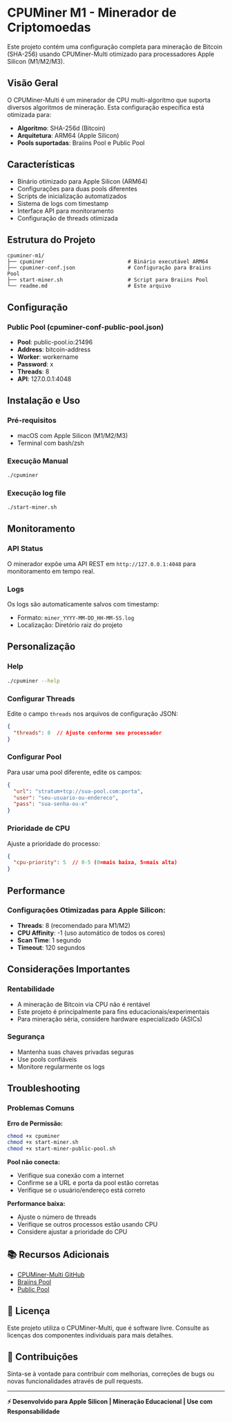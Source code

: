 # CPUMiner M1 - Minerador de Criptomoedas

Este projeto contém uma configuração completa para mineração de Bitcoin (SHA-256) usando CPUMiner-Multi otimizado para processadores Apple Silicon (M1/M2/M3).

## Visão Geral

O CPUMiner-Multi é um minerador de CPU multi-algoritmo que suporta diversos algoritmos de mineração. Esta configuração específica está otimizada para:

- **Algoritmo**: SHA-256d (Bitcoin)
- **Arquitetura**: ARM64 (Apple Silicon)
- **Pools suportadas**: Braiins Pool e Public Pool

## Características

- Binário otimizado para Apple Silicon (ARM64)
- Configurações para duas pools diferentes
- Scripts de inicialização automatizados
- Sistema de logs com timestamp
- Interface API para monitoramento
- Configuração de threads otimizada

## Estrutura do Projeto

```
cpuminer-m1/
├── cpuminer                           # Binário executável ARM64
├── cpuminer-conf.json                 # Configuração para Braiins Pool
├── start-miner.sh                     # Script para Braiins Pool
└── readme.md                          # Este arquivo
```

## Configuração

### Public Pool (cpuminer-conf-public-pool.json)
- **Pool**: public-pool.io:21496
- **Address**: bitcoin-address
- **Worker**: workername
- **Password**: x
- **Threads**: 8
- **API**: 127.0.0.1:4048

## Instalação e Uso

### Pré-requisitos
- macOS com Apple Silicon (M1/M2/M3)
- Terminal com bash/zsh

### Execução Manual
```bash
./cpuminer 
```

### Execução log file
```bash
./start-miner.sh
```

## Monitoramento

### API Status
O minerador expõe uma API REST em `http://127.0.0.1:4048` para monitoramento em tempo real.

### Logs
Os logs são automaticamente salvos com timestamp:
- Formato: `miner_YYYY-MM-DD_HH-MM-SS.log`
- Localização: Diretório raiz do projeto

## Personalização

### Help
```bash
./cpuminer --help
```

### Configurar Threads
Edite o campo `threads` nos arquivos de configuração JSON:
```json
{
  "threads": 8  // Ajuste conforme seu processador
}
```

### Configurar Pool
Para usar uma pool diferente, edite os campos:
```json
{
  "url": "stratum+tcp://sua-pool.com:porta",
  "user": "seu-usuario-ou-endereco",
  "pass": "sua-senha-ou-x"
}
```

### Prioridade de CPU
Ajuste a prioridade do processo:
```json
{
  "cpu-priority": 5  // 0-5 (0=mais baixa, 5=mais alta)
}
```

## Performance

### Configurações Otimizadas para Apple Silicon:
- **Threads**: 8 (recomendado para M1/M2)
- **CPU Affinity**: -1 (uso automático de todos os cores)
- **Scan Time**: 1 segundo
- **Timeout**: 120 segundos

## Considerações Importantes

### Rentabilidade
- A mineração de Bitcoin via CPU não é rentável
- Este projeto é principalmente para fins educacionais/experimentais
- Para mineração séria, considere hardware especializado (ASICs)

### Segurança
- Mantenha suas chaves privadas seguras
- Use pools confiáveis
- Monitore regularmente os logs

## Troubleshooting

### Problemas Comuns

**Erro de Permissão:**
```bash
chmod +x cpuminer
chmod +x start-miner.sh
chmod +x start-miner-public-pool.sh
```

**Pool não conecta:**
- Verifique sua conexão com a internet
- Confirme se a URL e porta da pool estão corretas
- Verifique se o usuário/endereço está correto

**Performance baixa:**
- Ajuste o número de threads
- Verifique se outros processos estão usando CPU
- Considere ajustar a prioridade do CPU

## 📚 Recursos Adicionais

- [CPUMiner-Multi GitHub](https://github.com/tpruvot/cpuminer-multi)
- [Braiins Pool](https://braiins.com/pool)
- [Public Pool](https://public-pool.io)

## 📝 Licença

Este projeto utiliza o CPUMiner-Multi, que é software livre. Consulte as licenças dos componentes individuais para mais detalhes.

## 🤝 Contribuições

Sinta-se à vontade para contribuir com melhorias, correções de bugs ou novas funcionalidades através de pull requests.

---

**⚡ Desenvolvido para Apple Silicon | Mineração Educacional | Use com Responsabilidade**